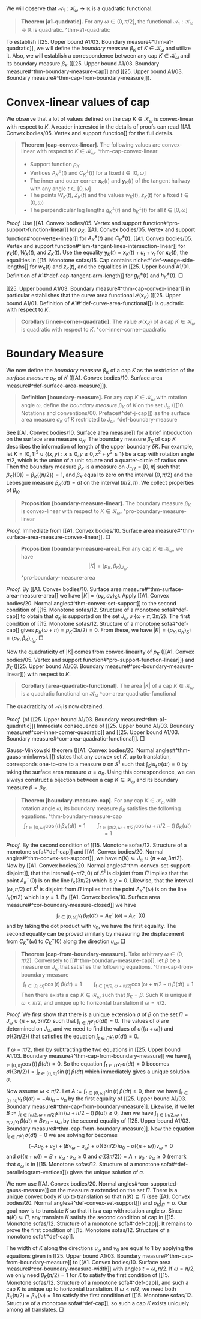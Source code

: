 We will observe that $\mathcal{A}_1 : \mathcal{K}_\omega \to \mathbb{R}$ is a quadratic functional.

> __Theorem [a1-quadratic].__ For any $\omega \in (0, \pi/2]$, the functional $\mathcal{A}_1 : \mathcal{K}_{\omega} \to \mathbb{R}$ is quadratic. ^thm-a1-quadratic

To establish [[25. Upper bound A1/03. Boundary measure#^thm-a1-quadratic]], we will define the _boundary measure_ $\beta_K$ of $K \in \mathcal{K}_\omega$ and utilize it. Also, we will establish a correspondence between any cap $K \in \mathcal{K}_\omega$ and its boundary measure $\beta_K$ ([[25. Upper bound A1/03. Boundary measure#^thm-boundary-measure-cap]] and [[25. Upper bound A1/03. Boundary measure#^thm-cap-from-boundary-measure]]).

# Convex-linear values of cap

We observe that a lot of values defined on the cap $K \in \mathcal{K}_\omega$ is convex-linear with respect to $K$. A reader interested in the details of proofs can read [[A1. Convex bodies/05. Vertex and support function]] for the full details. 

> __Theorem [cap-convex-linear].__ The following values are convex-linear with respect to $K \in \mathcal{K}_\omega$. ^thm-cap-convex-linear
> 
> - Support function $p_K$
> - Vertices $A^{\pm}_K(t)$ and $C^{\pm}_K(t)$ for a fixed $t \in [0, \omega]$
> - The inner and outer corner $\mathbf{x}_K(t)$ and $\mathbf{y}_K(t)$ of the tangent hallway with any angle $t \in [0, \omega]$
> - The points $W_K(t)$, $Z_K(t)$ and the values $w_K(t)$, $z_K(t)$ for a fixed $t \in (0, \omega)$
> - The perpendicular leg lengths $g^{\pm}_K(t)$ and $h^{\pm}_K(t)$ for all $t \in [0, \omega]$

_Proof._ Use [[A1. Convex bodies/05. Vertex and support function#^pro-support-function-linear]] for $p_K$, [[A1. Convex bodies/05. Vertex and support function#^cor-vertex-linear]] for $A^{\pm}_K(t)$ and $C^{\pm}_K(t)$, [[A1. Convex bodies/05. Vertex and support function#^lem-tangent-lines-intersection-linear]] for $\mathbf{y}_K(t), W_K(t)$, and $Z_K(t)$. Use the equality $\mathbf{y}_K(t) = \mathbf{x}_K(t) + u_t + v_t$ for $\mathbf{x}_K(t)$, the equalities in [[15. Monotone sofas/15. Cap contains niche#^def-wedge-side-lengths]] for $w_K(t)$ and $z_K(t)$, and the equalities in [[25. Upper bound A1/01. Definition of A1#^def-cap-tangent-arm-length]] for $g^{\pm}_K(t)$ and $h^{\pm}_K(t)$. □

[[25. Upper bound A1/03. Boundary measure#^thm-cap-convex-linear]] in particular establishes that the curve area functional $\mathcal{I}(\mathbf{x}_K)$ ([[25. Upper bound A1/01. Definition of A1#^def-curve-area-functional]]) is quadratic with respect to $K$.

> __Corollary [inner-corner-quadratic].__ The value $\mathcal{I}(\mathbf{x}_K)$ of a cap $K \in \mathcal{K}_\omega$ is quadratic with respect to $K$. ^cor-inner-corner-quadratic

# Boundary Measure

We now define the _boundary measure_ $\beta_K$ of a cap $K$ as the restriction of the _surface measure_ $\sigma_K$ of $K$ ([[A1. Convex bodies/10. Surface area measure#^def-surface-area-measure]]).

> __Definition [boundary-measure].__ For any cap $K \in \mathcal{K}_\omega$ with rotation angle $\omega$, define the _boundary measure_ $\beta_K$ of $K$ on the set $J_\omega$ ([[10. Notations and conventions/00. Preface#^def-j-cap]]) as the surface area measure $\sigma_K$ of $K$ restricted to $J_\omega$.
> ^def-boundary-measure

See [[A1. Convex bodies/10. Surface area measure]] for a brief introduction on the surface area measure $\sigma_K$. The boundary measure $\beta_K$ of cap $K$ describes the information of length of the upper boundary $\delta K$. For example, let $K = [0, 1]^2 \cup \left\{ (x, y) : x \leq 0, y \geq 0, x^2 + y^2 \leq 1 \right\}$ be a cap with rotation angle $\pi/2$, which is the union of a unit square and a quarter-circle of radius one. Then the boundary measure $\beta_K$ is a measure on $J_{\pi/2} = [0, \pi]$ such that $\beta_K\left( \left\{ 0 \right\} \right) = \beta_K\left( \left\{ \pi/2 \right\} \right) = 1$, and $\beta_K$ equal to zero on the interval $(0, \pi/2)$ and the Lebesgue measure $\beta_K(dt) = dt$ on the interval $(\pi/2, \pi)$. We collect properties of $\beta_K$.

> __Proposition [boundary-measure-linear].__ The boundary measure $\beta_K$ is convex-linear with respect to $K \in \mathcal{K}_\omega$.
> ^pro-boundary-measure-linear

_Proof._ Immediate from [[A1. Convex bodies/10. Surface area measure#^thm-surface-area-measure-convex-linear]]. □

> __Proposition [boundary-measure-area].__ For any cap $K \in \mathcal{K}_\omega$, we have
$$
|K| = \left< p_K, \beta_K \right>_{J_\omega}.
$$
> ^pro-boundary-measure-area

_Proof._ By [[A1. Convex bodies/10. Surface area measure#^thm-surface-area-measure-area]] we have $|K| = \left< p_K, \sigma_K \right>_{S^1}$. Apply [[A1. Convex bodies/20. Normal angles#^thm-convex-set-support]] to the second condition of [[15. Monotone sofas/12. Structure of a monotone sofa#^def-cap]] to obtain that $\sigma_K$ is supported on the set $J_{\omega} \cup \left\{ \omega + \pi, 3\pi/2 \right\}$. The first condition of [[15. Monotone sofas/12. Structure of a monotone sofa#^def-cap]] gives $p_K(\omega + \pi) = p_K(3\pi/2) = 0$. From these, we have $|K| = \left< p_K, \sigma_K \right>_{S^1} = \left< p_K, \beta_K \right>_{J_\omega}$. □

Now the quadraticity of $|K|$ comes from convex-linearity of $p_K$ ([[A1. Convex bodies/05. Vertex and support function#^pro-support-function-linear]]) and $\beta_K$ ([[25. Upper bound A1/03. Boundary measure#^pro-boundary-measure-linear]]) with respect to $K$.

> __Corollary [area-quadratic-functional].__ The area $|K|$ of a cap $K \in \mathcal{K}_{\omega}$ is a quadratic functional on $\mathcal{K}_\omega$ ^cor-area-quadratic-functional

The quadraticity of $\mathcal{A}_1$ is now obtained.

_Proof._ (of [[25. Upper bound A1/03. Boundary measure#^thm-a1-quadratic]]) Immediate consequence of [[25. Upper bound A1/03. Boundary measure#^cor-inner-corner-quadratic]] and [[25. Upper bound A1/03. Boundary measure#^cor-area-quadratic-functional]]. □

Gauss-Minkowski theorem ([[A1. Convex bodies/20. Normal angles#^thm-gauss-minkowski]]) states that any convex set $K$, up to translation, corresponds one-to-one to a measure $\sigma$ on $S^1$ such that $\int_{S^1}u_t\,\sigma(dt) = 0$ by taking the surface area measure $\sigma = \sigma_K$. Using this correspondence, we can always construct a bijection between a cap $K \in \mathcal{K}_\omega$ and its boundary measure $\beta = \beta_K$.

> __Theorem [boundary-measure-cap].__ For any cap $K \in \mathcal{K}_\omega$ with rotation angle $\omega$, its boundary measure $\beta_K$ satisfies the following equations. ^thm-boundary-measure-cap
$$
\int_{t \in [0, \omega]} \cos(t) \, \beta_K(dt) = 1 \qquad \int_{t \in [\pi/2, \omega + \pi/2]} \cos\left( \omega + \pi/2 - t \right)  \, \beta_K(dt) = 1
$$

_Proof._ By the second condition of [[15. Monotone sofas/12. Structure of a monotone sofa#^def-cap]] and [[A1. Convex bodies/20. Normal angles#^thm-convex-set-support]], we have $\mathbf{n}(K) \subseteq J_\omega \cup \left\{ \pi + \omega, 3\pi/2 \right\}$. Now by [[A1. Convex bodies/20. Normal angles#^thm-convex-set-support-disjoint]], that the interval $(-\pi/2, 0)$ of $S^1$ is disjoint from $\Pi$ implies that the point $A_K^-(0)$ is on the line $l_K(3\pi/2)$ which is $y=0$. Likewise, that the interval $(\omega, \pi/2)$ of $S^1$ is disjoint from $\Pi$ implies that the point $A_K^+(\omega)$ is on the line $l_K(\pi/2)$ which is $y=1$. By [[A1. Convex bodies/10. Surface area measure#^cor-boundary-measure-closed]] we have
$$
\int_{t \in [0, \omega]} v_t \, \beta_K(dt) = A^+_K(\omega) - A^-_K(0)
$$
and by taking the dot product with $v_0$, we have the first equality. The second equality can be proved similarly by measuring the displacement from $C_K^+(\omega)$ to $C_K^-(0)$ along the direction $u_\omega$. □

> __Theorem [cap-from-boundary-measure].__ Take arbitrary $\omega \in (0, \pi/2]$. Conversely to [[#^thm-boundary-measure-cap]], let $\beta$ be a measure on $J_\omega$ that satisfies the following equations. ^thm-cap-from-boundary-measure
$$
\int_{t \in [0, \omega]} \cos(t) \, \beta(dt) = 1 \qquad \int_{t \in [\pi/2, \omega + \pi/2]} \cos\left( \omega + \pi/2 - t \right)  \, \beta(dt) = 1
$$
> Then there exists a cap $K \in \mathcal{K}_\omega$ such that $\beta_K = \beta$. Such $K$ is unique if $\omega < \pi/2$, and unique up to horizontal translation if $\omega = \pi/2$.

_Proof._ We first show that there is a unique extension $\sigma$ of $\beta$ on the set $\Pi = J_\omega \cup \{\pi + \omega, 3\pi/2\}$ such that $\int_{t \in \Pi} v_t \, \sigma(dt) = 0$. The values of $\sigma$ are determined on $J_\omega$, and we need to find the values of $\sigma(\left\{ \pi + \omega \right\})$ and $\sigma(\left\{ 3 \pi/2 \right\})$ that satisfies the equation $\int_{t \in \Pi} v_t \, \sigma(dt) = 0$.

If $\omega = \pi/2$, then by subtracting the two equations in [[25. Upper bound A1/03. Boundary measure#^thm-cap-from-boundary-measure]] we have $\int_{t \in [0, \pi]} \cos(t)\,\beta(dt) = 0$. So the equation $\int_{t \in \Pi} v_t \, \sigma(dt) = 0$ becomes $\sigma(\left\{ 3\pi/2 \right\}) = \int_{t \in [0, \pi]} \sin (t) \,\beta(dt)$ which immediately gives a unique solution $\sigma$.

Now assume $\omega < \pi/2$. Let $A := \int_{t \in [0, \omega]}\sin(t)\,\beta(dt) \geq 0$, then we have $\int_{t \in [0, \omega]} v_t \,\beta(dt) = - A u_0 + v_0$ by the first equality of [[25. Upper bound A1/03. Boundary measure#^thm-cap-from-boundary-measure]]. Likewise, if we let $B := \int_{t \in [\pi/2, \omega + \pi/2]} \sin(\omega + \pi/2 - t)\,\beta(dt) \geq 0$, then we have $\int_{t \in [\pi/2, \omega + \pi/2]}v_t\,\beta(dt) = B v_\omega - u_\omega$ by the second equality of [[25. Upper bound A1/03. Boundary measure#^thm-cap-from-boundary-measure]]. Now the equation $\int_{t \in \Pi} v_t \, \sigma(dt) = 0$ we are solving for becomes
$$
(-Au_0 + v_0) + (Bv_\omega - u_\omega) + \sigma\left( \left\{ 3\pi/2 \right\}  \right)  u_0 - \sigma\left( \left\{ \pi + \omega \right\}  \right)  v_\omega = 0
$$
and $\sigma(\left\{ \pi + \omega \right\}) = B + v_\omega \cdot o_\omega \geq 0$ and $\sigma(\left\{ 3 \pi/2 \right\}) = A + u_0 \cdot o_\omega \geq 0$ (remark that $o_\omega$ is in [[15. Monotone sofas/12. Structure of a monotone sofa#^def-parallelogram-vertices]]) gives the unique solution of $\sigma$.

We now use [[A1. Convex bodies/20. Normal angles#^cor-supported-gauss-measure]] on the measure $\sigma$ extended on the set $\Pi$. There is a unique convex body $K$ up to translation so that $\mathbf{n}(K) \subseteq \Pi$ (see [[A1. Convex bodies/20. Normal angles#^def-convex-set-support]]) and $\sigma_K|_{\Pi} = \sigma$. Our goal now is to translate $K$ so that it is a cap with rotation angle $\omega$. Since $\mathbf{n}(K) \subseteq \Pi$, any translate $K$ satisfy the second condition of cap in [[15. Monotone sofas/12. Structure of a monotone sofa#^def-cap]]. It remains to prove the first condition of [[15. Monotone sofas/12. Structure of a monotone sofa#^def-cap]].

The width of $K$ along the directions $u_\omega$ and $v_0$ are equal to 1 by applying the equations given in [[25. Upper bound A1/03. Boundary measure#^thm-cap-from-boundary-measure]] to [[A1. Convex bodies/10. Surface area measure#^cor-boundary-measure-width]] with angles $t = \omega, \pi/2$. If $\omega = \pi/2$, we only need $\beta_K(\pi/2) = 1$ for $K$ to satisfy the first condition of [[15. Monotone sofas/12. Structure of a monotone sofa#^def-cap]], and such a cap $K$ is unique up to horizontal translation. If $\omega < \pi/2$, we need both $\beta_K(\pi/2) = \beta_K(\omega) = 1$ to satisfy the first condition of [[15. Monotone sofas/12. Structure of a monotone sofa#^def-cap]], so such a cap $K$ exists uniquely among all translates. □